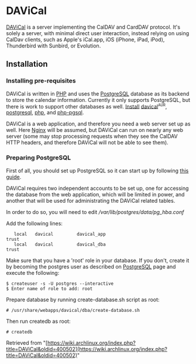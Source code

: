 # DAViCal

[DAViCal](http://www.davical.org/) is a server implementing the CalDAV and CardDAV protocol. It's solely a server, with minimal direct user interaction, instead relying on using CalDav clients, such as Apple's iCal.app, iOS (iPhone, iPad, iPod), Thunderbird with Sunbird, or Evolution.

## Installation

### Installing pre-requisites

DAViCal is written in [PHP](/index.php/PHP "PHP") and uses the [PostgreSQL](/index.php/PostgreSQL "PostgreSQL") database as its backend to store the calendar information. Currently it only supports PostgreSQL, but there is work to support other databases as well. [Install](/index.php/Install "Install") [davical](https://aur.archlinux.org/packages/davical/)<sup><small>AUR</small></sup>, [postgresql](https://www.archlinux.org/packages/?name=postgresql), [php](https://www.archlinux.org/packages/?name=php), and [php-pgsql](https://www.archlinux.org/packages/?name=php-pgsql).

DAViCal is a web application, and therefore you need a web server set up as well. Here [Nginx](/index.php/Nginx "Nginx") will be assumed, but DAViCal can run on nearly any web server (some may stop processing requests when they see the CalDAV HTTP headers, and therefore DAViCal will not be able to see them).

### Preparing PostgreSQL

First of all, you should set up PostgreSQL so it can start up by following [this guide](/index.php/PostgreSQL#Installing_PostgreSQL "PostgreSQL").

DAViCal requires two independent accounts to be set up, one for accessing the database from the web application, which will be limited in power, and another that will be used for administrating the DAViCal related tables.

In order to do so, you will need to edit _/var/lib/postgres/data/pg_hba.conf_

Add the following lines:

```
   local   davical         davical_app                             trust
   local   davical         davical_dba                             trust

```

Make sure that you have a 'root' role in your database. If you don't, create it by becoming the postgres user as described on [PostgreSQL](/index.php/PostgreSQL "PostgreSQL") page and execute the following:

```
$ createuser -s -U postgres --interactive
$ Enter name of role to add: root

```

Prepare database by running create-database.sh script as root:

```
# /usr/share/webapps/davical/dba/create-database.sh

```

Then run createdb as root:

```
# createdb

```

Retrieved from "[https://wiki.archlinux.org/index.php?title=DAViCal&oldid=400502](https://wiki.archlinux.org/index.php?title=DAViCal&oldid=400502)"